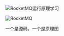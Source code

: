 ![RocketMQ运行原理学习](/Users/zvan/Documents/源码学习/RocketMQ运行原理学习.png)



![RocketMQ](/Users/zvan/Documents/源码学习/RocketMQ.png)

一个是源码，一个是原理图